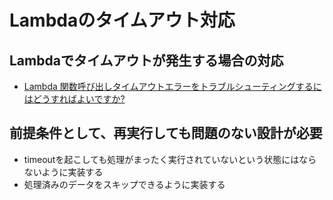 # Lambdaのタイムアウト対応

## Lambdaでタイムアウトが発生する場合の対応

- [Lambda 関数呼び出しタイムアウトエラーをトラブルシューティングするにはどうすればよいですか?](https://repost.aws/ja/knowledge-center/lambda-troubleshoot-invocation-timeouts)

## 前提条件として、再実行しても問題のない設計が必要

- timeoutを起こしても処理がまったく実行されていないという状態にはならないように実装する
- 処理済みのデータをスキップできるように実装する
